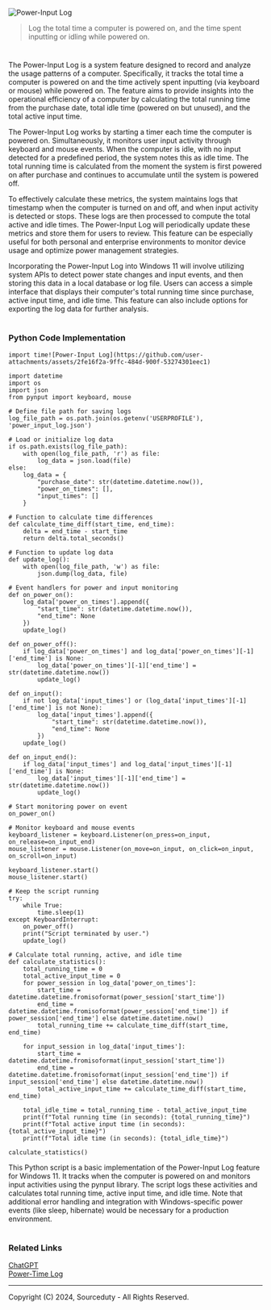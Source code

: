![Power-Input Log](https://github.com/user-attachments/assets/43ab8965-d390-47aa-8b8b-6acb73fc313a)

> Log the total time a computer is powered on, and the time spent inputting or idling while powered on.

#

The Power-Input Log is a system feature designed to record and analyze the usage patterns of a computer. Specifically, it tracks the total time a computer is powered on and the time actively spent inputting (via keyboard or mouse) while powered on. The feature aims to provide insights into the operational efficiency of a computer by calculating the total running time from the purchase date, total idle time (powered on but unused), and the total active input time.

The Power-Input Log works by starting a timer each time the computer is powered on. Simultaneously, it monitors user input activity through keyboard and mouse events. When the computer is idle, with no input detected for a predefined period, the system notes this as idle time. The total running time is calculated from the moment the system is first powered on after purchase and continues to accumulate until the system is powered off.

To effectively calculate these metrics, the system maintains logs that timestamp when the computer is turned on and off, and when input activity is detected or stops. These logs are then processed to compute the total active and idle times. The Power-Input Log will periodically update these metrics and store them for users to review. This feature can be especially useful for both personal and enterprise environments to monitor device usage and optimize power management strategies.

Incorporating the Power-Input Log into Windows 11 will involve utilizing system APIs to detect power state changes and input events, and then storing this data in a local database or log file. Users can access a simple interface that displays their computer's total running time since purchase, active input time, and idle time. This feature can also include options for exporting the log data for further analysis.

#
### Python Code Implementation

```
import time![Power-Input Log](https://github.com/user-attachments/assets/2fe16f2a-9ffc-484d-900f-53274301eec1)

import datetime
import os
import json
from pynput import keyboard, mouse

# Define file path for saving logs
log_file_path = os.path.join(os.getenv('USERPROFILE'), 'power_input_log.json')

# Load or initialize log data
if os.path.exists(log_file_path):
    with open(log_file_path, 'r') as file:
        log_data = json.load(file)
else:
    log_data = {
        "purchase_date": str(datetime.datetime.now()),
        "power_on_times": [],
        "input_times": []
    }

# Function to calculate time differences
def calculate_time_diff(start_time, end_time):
    delta = end_time - start_time
    return delta.total_seconds()

# Function to update log data
def update_log():
    with open(log_file_path, 'w') as file:
        json.dump(log_data, file)

# Event handlers for power and input monitoring
def on_power_on():
    log_data['power_on_times'].append({
        "start_time": str(datetime.datetime.now()),
        "end_time": None
    })
    update_log()

def on_power_off():
    if log_data['power_on_times'] and log_data['power_on_times'][-1]['end_time'] is None:
        log_data['power_on_times'][-1]['end_time'] = str(datetime.datetime.now())
        update_log()

def on_input():
    if not log_data['input_times'] or (log_data['input_times'][-1]['end_time'] is not None):
        log_data['input_times'].append({
            "start_time": str(datetime.datetime.now()),
            "end_time": None
        })
    update_log()

def on_input_end():
    if log_data['input_times'] and log_data['input_times'][-1]['end_time'] is None:
        log_data['input_times'][-1]['end_time'] = str(datetime.datetime.now())
        update_log()

# Start monitoring power on event
on_power_on()

# Monitor keyboard and mouse events
keyboard_listener = keyboard.Listener(on_press=on_input, on_release=on_input_end)
mouse_listener = mouse.Listener(on_move=on_input, on_click=on_input, on_scroll=on_input)

keyboard_listener.start()
mouse_listener.start()

# Keep the script running
try:
    while True:
        time.sleep(1)
except KeyboardInterrupt:
    on_power_off()
    print("Script terminated by user.")
    update_log()

# Calculate total running, active, and idle time
def calculate_statistics():
    total_running_time = 0
    total_active_input_time = 0
    for power_session in log_data['power_on_times']:
        start_time = datetime.datetime.fromisoformat(power_session['start_time'])
        end_time = datetime.datetime.fromisoformat(power_session['end_time']) if power_session['end_time'] else datetime.datetime.now()
        total_running_time += calculate_time_diff(start_time, end_time)
    
    for input_session in log_data['input_times']:
        start_time = datetime.datetime.fromisoformat(input_session['start_time'])
        end_time = datetime.datetime.fromisoformat(input_session['end_time']) if input_session['end_time'] else datetime.datetime.now()
        total_active_input_time += calculate_time_diff(start_time, end_time)
    
    total_idle_time = total_running_time - total_active_input_time
    print(f"Total running time (in seconds): {total_running_time}")
    print(f"Total active input time (in seconds): {total_active_input_time}")
    print(f"Total idle time (in seconds): {total_idle_time}")

calculate_statistics()
```

This Python script is a basic implementation of the Power-Input Log feature for Windows 11. It tracks when the computer is powered on and monitors input activities using the pynput library. The script logs these activities and calculates total running time, active input time, and idle time. Note that additional error handling and integration with Windows-specific power events (like sleep, hibernate) would be necessary for a production environment.

#
### Related Links

[ChatGPT](https://github.com/sourceduty/ChatGPT)
<br>
[Power-Time Log](https://github.com/sourceduty/Power-Time_Logger)

***
Copyright (C) 2024, Sourceduty - All Rights Reserved.
